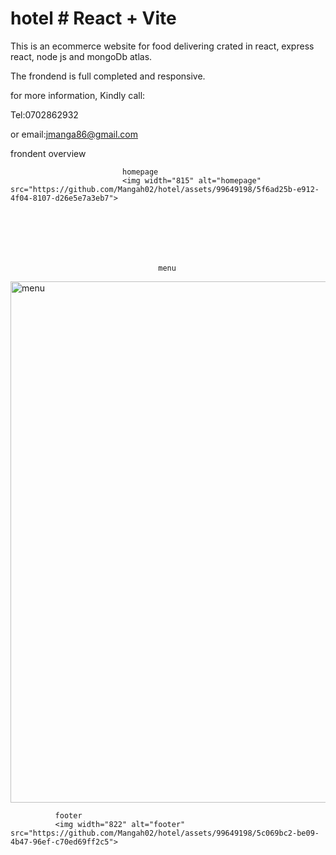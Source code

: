 # hotel # React + Vite
This is an ecommerce website for food delivering crated in react, express react, node js and mongoDb atlas.

The frondend is full completed and responsive.

for more information, Kindly call:

Tel:0702862932

or email:jmanga86@gmail.com

frondent overview

                             homepage
                             <img width="815" alt="homepage" src="https://github.com/Mangah02/hotel/assets/99649198/5f6ad25b-e912-4f04-8107-d26e5e7a3eb7">







                                     menu
                                     
<img width="834" alt="menu" src="https://github.com/Mangah02/hotel/assets/99649198/74f17d32-d929-4940-80e4-c6c7e1d66848">






              footer
              <img width="822" alt="footer" src="https://github.com/Mangah02/hotel/assets/99649198/5c069bc2-be09-4b47-96ef-c70ed69ff2c5">





